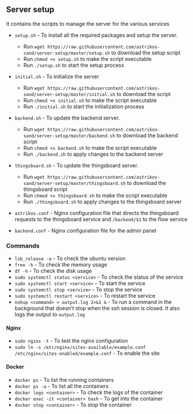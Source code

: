 ## Server setup

It contains the scripts to manage the server for the various services

- `setup.sh` - To install all the required packages and setup the server.
    - Run `wget https://raw.githubusercontent.com/astrikos-sand/server-setup/master/setup.sh` to download the setup script
    - Run `chmod +x setup.sh` to make the script executable
    - Run `./setup.sh` to start the setup process

- `initial.sh` - To initialize the server
    - Run `wget https://raw.githubusercontent.com/astrikos-sand/server-setup/master/initial.sh` to download the script
    - Run `chmod +x initial.sh` to make the script executable
    - Run `./initial.sh` to start the initialization process

- `backend.sh` - To update the backend server.
    - Run `wget https://raw.githubusercontent.com/astrikos-sand/server-setup/master/backend.sh` to download the backend script
    - Run `chmod +x backend.sh` to make the script executable
    - Run `./backend.sh` to apply changes to the backend server

- `thingsboard.sh` - To update the thingsboard server.
    - Run `wget https://raw.githubusercontent.com/astrikos-sand/server-setup/master/thingsboard.sh` to download the thingsboard script
    - Run `chmod +x thingsboard.sh` to make the script executable
    - Run `./thingsboard.sh` to apply changes to the thingsboard server

- `astrikos.conf` - Nginx configuration file that directs the thingsboard requests to the thingsboard service and `/backend/$1` to the flow service

- `backend.conf` - Nginx configuration file for the admin panel

### Commands

- `lsb_release -a` - To check the ubuntu version
- `free -h` - To check the memory usage
- `df -h` - To check the disk usage
- `sudo systemctl status <service>` - To check the status of the service
- `sudo systemctl start <service>` - To start the service
- `sudo systemctl stop <service>` - To stop the service
- `sudo systemctl restart <service>` - To restart the service
- `nohup <command> > output.log 2>&1 &` - To run a command in the background that doesn't stop when the ssh session is closed. It also logs the output to `output.log`

#### Nginx

- `sudo nginx -t` - To test the nginx configuration
- `sudo ln -s /etc/nginx/sites-available/example.conf /etc/nginx/sites-enabled/example.conf` - To enable the site

#### Docker

- `docker ps` - To list the running containers
- `docker ps -a` - To list all the containers
- `docker logs <container>` - To check the logs of the container
- `docker exec -it <container> bash` - To get into the container
- `docker stop <container>` - To stop the container
